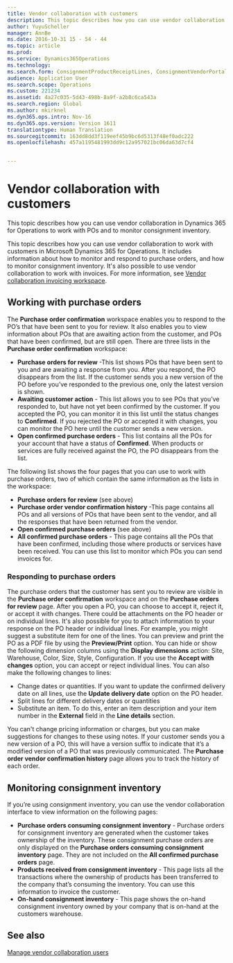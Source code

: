 ```yaml
---
title: Vendor collaboration with customers
description: This topic describes how you can use vendor collaboration in Dynamics 365 for Operations to work with POs and to monitor consignment inventory.
author: YuyuScheller
manager: AnnBe
ms.date: 2016-10-31 15 - 54 - 44
ms.topic: article
ms.prod: 
ms.service: Dynamics365Operations
ms.technology: 
ms.search.form: ConsignmentProductReceiptLines, ConsignmentVendorPortalOnHand, PurchVendorPortalConfirmedOrders, PurchVendorPortalOriginalOrder, PurchVendorPortalResponsesHistoryList, PurchVendorPortalResponsesPart
audience: Application User
ms.search.scope: Operations
ms.custom: 221234
ms.assetid: 4a27c035-5d43-498b-8a9f-a2b8c6ca543a
ms.search.region: Global
ms.author: mkirknel
ms.dyn365.ops.intro: Nov-16
ms.dyn365.ops.version: Version 1611
translationtype: Human Translation
ms.sourcegitcommit: 163dd8dd3f119eef45b9bc6d5313f48ef0adc222
ms.openlocfilehash: 457a1195481993dd9c12a957021bc06da63d7cf4


---
```


# <a name="vendor-collaboration-with-customers"></a>Vendor collaboration with customers

This topic describes how you can use vendor collaboration in Dynamics 365 for Operations to work with POs and to monitor consignment inventory.

This topic describes how you can use vendor collaboration to work with customers in Microsoft Dynamics 365 for Operations. It includes information about how to monitor and respond to purchase orders, and how to monitor consignment inventory. It's also possible to use vendor collaboration to work with invoices. For more information, see [Vendor collaboration invoicing workspace](vendor-portal-invoicing-workspace.md).

## <a name="working-with-purchase-orders"></a>Working with purchase orders
The **Purchase order confirmation** workspace enables you to respond to the PO’s that have been sent to you for review. It also enables you to view information about POs that are awaiting action from the customer, and POs that have been confirmed, but are still open. There are three lists in the **Purchase order confirmation** workspace:

-   **Purchase orders for review** -This list shows POs that have been sent to you and are awaiting a response from you. After you respond, the PO disappears from the list. If the customer sends you a new version of the PO before you’ve responded to the previous one, only the latest version is shown.
-   **Awaiting customer action** - This list allows you to see POs that you’ve responded to, but have not yet been confirmed by the customer. If you accepted the PO, you can monitor it in this list until the status changes to **Confirmed**. If you rejected the PO or accepted it with changes, you can monitor the PO here until the customer sends a new version.
-   **Open confirmed purchase orders** - This list contains all the POs for your account that have a status of **Confirmed**. When products or services are fully received against the PO, the PO disappears from the list.

The following list shows the four pages that you can use to work with purchase orders, two of which contain the same information as the lists in the workspace:

-   **Purchase orders for review** (see above)
-   **Purchase order vendor confirmation history** -This page contains all POs and all versions of POs that have been sent to the vendor, and all the responses that have been returned from the vendor.
-   **Open confirmed purchase orders** (see above)
-   **All confirmed purchase orders** - This page contains all the POs that have been confirmed, including those where products or services have been received. You can use this list to monitor which POs you can send invoices for.

### <a name="responding-to-purchase-orders"></a>Responding to purchase orders

The purchase orders that the customer has sent you to review are visible in the **Purchase order confirmation** workspace and on the **Purchase orders for review** page. After you open a PO, you can choose to accept it, reject it, or accept it with changes. There could be attachments on the PO header or on individual lines. It's also possible for you to attach information to your response on the PO header or individual lines. For example, you might suggest a substitute item for one of the lines. You can preview and print the PO as a PDF file by using the **Preview/Print** option. You can hide or show the following dimension columns using the **Display dimensions** action: Site, Warehouse, Color, Size, Style, Configuration. If you use the **Accept with changes** option, you can accept or reject individual lines. You can also make the following changes to lines:

-   Change dates or quantities. If you want to update the confirmed delivery date on all lines, use the **Update delivery date** option on the PO header.
-   Split lines for different delivery dates or quantities
-   Substitute an item. To do this, enter an item description and your item number in the **External** field in the **Line details** section.

You can't change pricing information or charges, but you can make suggestions for changes to these using notes. If your customer sends you a new version of a PO, this will have a version suffix to indicate that it’s a modified version of a PO that was previously communicated. The **Purchase order vendor confirmation history** page allows you to track the history of each order.

## <a name="monitoring-consignment-inventory"></a>Monitoring consignment inventory
If you’re using consignment inventory, you can use the vendor collaboration interface to view information on the following pages:

-   **Purchase orders consuming consignment inventory** - Purchase orders for consignment inventory are generated when the customer takes ownership of the inventory. These consignment purchase orders are only displayed on the **Purchase orders consuming consignment inventory** page. They are not included on the **All confirmed purchase orders** page.
-   **Products received from consignment inventory** - This page lists all the transactions where the ownership of products has been transferred to the company that’s consuming the inventory. You can use this information to invoice the customer.
-   **On-hand consignment inventory** - This page shows the on-hand consignment inventory owned by your company that is on-hand at the customers warehouse.


<a name="see-also"></a>See also
--------

[Manage vendor collaboration users](manage-vendor-collaboration-users.md)




<!--HONumber=Feb17_HO3-->


